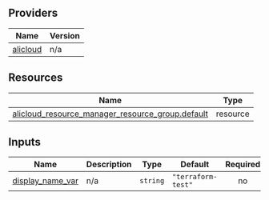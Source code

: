 <!-- BEGIN_TF_DOCS -->
## Providers

| Name | Version |
|------|---------|
| <a name="provider_alicloud"></a> [alicloud](#provider\_alicloud) | n/a |

## Resources

| Name | Type |
|------|------|
| [alicloud_resource_manager_resource_group.default](https://registry.terraform.io/providers/hashicorp/alicloud/latest/docs/resources/resource_manager_resource_group) | resource |

## Inputs

| Name | Description | Type | Default | Required |
|------|-------------|------|---------|:--------:|
| <a name="input_display_name_var"></a> [display\_name\_var](#input\_display\_name\_var) | n/a | `string` | `"terraform-test"` | no |
<!-- END_TF_DOCS -->    